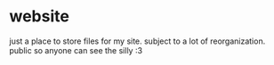 # website
just a place to store files for my site. subject to a lot of reorganization. public so anyone can see the silly :3
